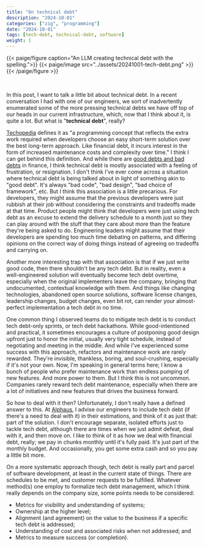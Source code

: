 ```yaml
---
title: "On technical debt"
description: "2024-10-01"
categories: ["zig", "programming"]
date: "2024-10-01"
tags: [tech-debt, technical-debt, software]
weight: 1
---
```


{{< paige/figure caption="An LLM creating technical debt with the spelling.">}}
{{< paige/image src="../assets/20241001-tech-debt.png" >}}
{{< /paige/figure >}}

<br>

In this post, I want to talk a little bit about technical debt. In a recent conversation I had with one of our engineers, we sort of inadvertently enumerated some of the more pressing technical debts we have off top of our heads in our current infrastructure, which, now that I think about it, is quite a lot. But what is "**technical debt**", really?

[Techopedia](https://www.techopedia.com/definition/27913/technical-debt) defines it as "a programming concept that reflects the extra work required when developers choose an easy short-term solution over the best long-term approach. Like financial debt, it incurs interest in the form of increased maintenance costs and complexity over time." I think I can get behind this definition. And while there are [good debts and bad debts](https://www.investopedia.com/articles/pf/12/good-debt-bad-debt.asp) in finance, I think technical debt is mostly associated with a feeling of frustration, or resignation. I don't think I've ever come across a situation where technical debt is being talked about in light of something akin to "good debt". It's always "bad code", "bad design", "bad choice of framework", etc. But I think this association is a little precarious. For developers, they might assume that the previous developers were just rubbish at their job without considering the constraints and tradeoffs made at that time. Product people might think that developers were just using tech debt as an excuse to extend the delivery schedule to a month just so they can play around with the stuff that they care about more than the feature they're being asked to do. Engineering leaders might assume that their developers are spending too much time debating on patterns, and differing opinions on the correct way of doing things instead of agreeing on tradeoffs and carrying on.

Another more interesting trap with that association is that if we just write good code, then there shouldn't be any tech debt. But in reality, even a well-engineered solution will eventually become tech debt overtime, especially when the original implementers leave the company, bringing that undocumented, contextual knowledge with them. And things like changing technologies, abandoned open source solutions, software license changes, leadership changes, budget changes, even bit rot, can render your almost-perfect implementation a tech debt in no time.

One common thing I observed teams do to mitigate tech debt is to conduct tech debt-only sprints, or tech debt hackathons. While good-intentioned and practical, it sometimes encourages a culture of postponing good design upfront just to honor the initial, usually very tight schedule, instead of negotiating and meeting in the middle. And while I've experienced some success with this approach, refactors and maintenance work are rarely rewarded. They're invisible, thankless, boring, and soul-crushing, especially if it's not your own. Now, I'm speaking in general terms here; I know a bunch of people who prefer maintenance work than endless pumping of new features. And more power to them. But I think this is not uncommon. Companies rarely reward tech debt maintenance, especially when there are a lot of initiatives and new features that drives the business forward.

So how to deal with it then? Unfortunately, I don't really have a defined answer to this. At [Alphaus](https://www.alphaus.cloud/), I advise our engineers to include tech debt (if there's a need to deal with it) in their estimations, and think of it as just that: part of the solution. I don't encourage separate, isolated efforts just to tackle tech debt, although there are times when we just admit defeat, deal with it, and then move on. I like to think of it as how we deal with financial debt, really; we pay in chunks monthly until it's fully paid. It's just part of the monthly budget. And occasionally, you get some extra cash and so you pay a little bit more.

On a more systematic approach though, tech debt is really part and parcel of software development, at least in the current state of things. There are schedules to be met, and customer requests to be fulfilled. Whatever method(s) one employ to formalize tech debt management, which I think really depends on the company size, some points needs to be considered:

* Metrics for visibility and understanding of systems;
* Ownership at the higher level;
* Alignment (and agreement) on the value to the business if a specific tech debt is addressed;
* Understanding of cost and associated risks when not addressed; and
* Metrics to measure success (or completion).

<br>
